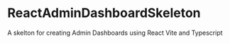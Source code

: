 # ReactAdminDashboardSkeleton
A skelton for creating Admin Dashboards using React Vite and Typescript
